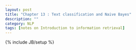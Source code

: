 ```yaml
---
layout: post
title: "Chapter 13 : Text classification and Naive Bayes"
description: ""
category: NLP
tags: [notes on Introduction to information retrieval]
---
```

{% include JB/setup %}
